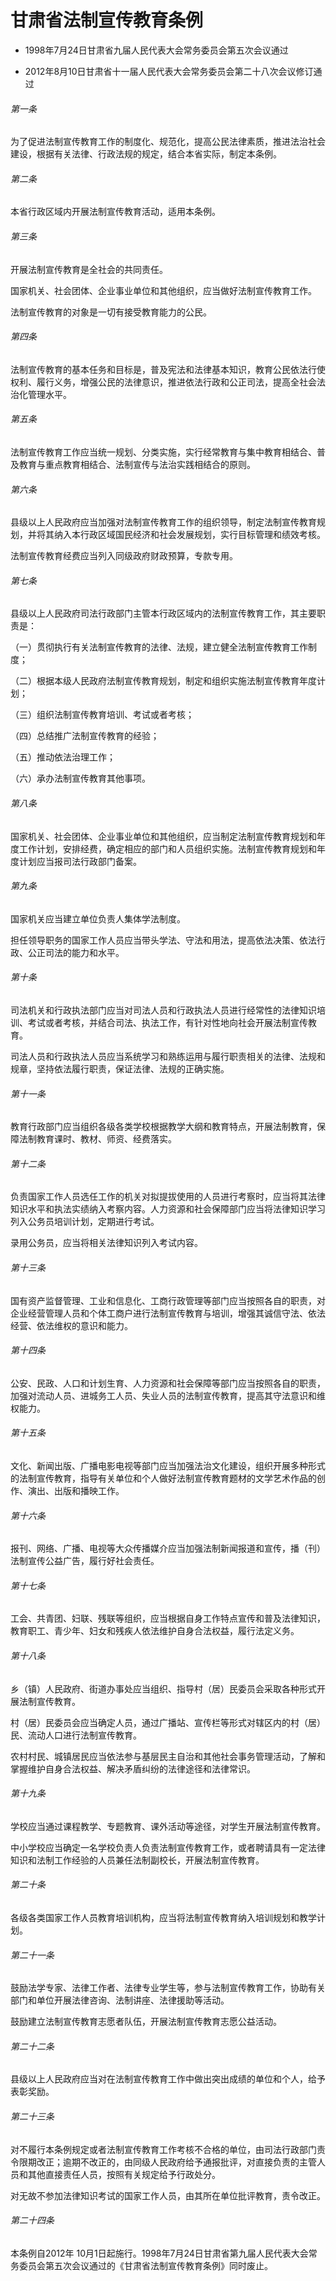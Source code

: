 # 甘肃省法制宣传教育条例

- 1998年7月24日甘肃省九届人民代表大会常务委员会第五次会议通过

- 2012年8月10日甘肃省十一届人民代表大会常务委员会第二十八次会议修订通过

<!-- INFO END -->

###### 第一条

为了促进法制宣传教育工作的制度化、规范化，提高公民法律素质，推进法治社会建设，根据有关法律、行政法规的规定，结合本省实际，制定本条例。

###### 第二条

本省行政区域内开展法制宣传教育活动，适用本条例。

###### 第三条

开展法制宣传教育是全社会的共同责任。

国家机关、社会团体、企业事业单位和其他组织，应当做好法制宣传教育工作。

法制宣传教育的对象是一切有接受教育能力的公民。

###### 第四条

法制宣传教育的基本任务和目标是，普及宪法和法律基本知识，教育公民依法行使权利、履行义务，增强公民的法律意识，推进依法行政和公正司法，提高全社会法治化管理水平。

###### 第五条

法制宣传教育工作应当统一规划、分类实施，实行经常教育与集中教育相结合、普及教育与重点教育相结合、法制宣传与法治实践相结合的原则。

###### 第六条

县级以上人民政府应当加强对法制宣传教育工作的组织领导，制定法制宣传教育规划，并将其纳入本行政区域国民经济和社会发展规划，实行目标管理和绩效考核。

法制宣传教育经费应当列入同级政府财政预算，专款专用。

###### 第七条

县级以上人民政府司法行政部门主管本行政区域内的法制宣传教育工作，其主要职责是：

（一）贯彻执行有关法制宣传教育的法律、法规，建立健全法制宣传教育工作制度；

（二）根据本级人民政府法制宣传教育规划，制定和组织实施法制宣传教育年度计划；

（三）组织法制宣传教育培训、考试或者考核；

（四）总结推广法制宣传教育的经验；

（五）推动依法治理工作；

（六）承办法制宣传教育其他事项。

###### 第八条

国家机关、社会团体、企业事业单位和其他组织，应当制定法制宣传教育规划和年度工作计划，安排经费，确定相应的部门和人员组织实施。法制宣传教育规划和年度计划应当报司法行政部门备案。

###### 第九条

国家机关应当建立单位负责人集体学法制度。

担任领导职务的国家工作人员应当带头学法、守法和用法，提高依法决策、依法行政、公正司法的能力和水平。

###### 第十条

司法机关和行政执法部门应当对司法人员和行政执法人员进行经常性的法律知识培训、考试或者考核，并结合司法、执法工作，有针对性地向社会开展法制宣传教育。

司法人员和行政执法人员应当系统学习和熟练运用与履行职责相关的法律、法规和规章，坚持依法履行职责，保证法律、法规的正确实施。

###### 第十一条

教育行政部门应当组织各级各类学校根据教学大纲和教育特点，开展法制教育，保障法制教育课时、教材、师资、经费落实。

###### 第十二条

负责国家工作人员选任工作的机关对拟提拔使用的人员进行考察时，应当将其法律知识水平和执法实绩纳入考察内容。人力资源和社会保障部门应当将法律知识学习列入公务员培训计划，定期进行考试。

录用公务员，应当将相关法律知识列入考试内容。

###### 第十三条

国有资产监督管理、工业和信息化、工商行政管理等部门应当按照各自的职责，对企业经营管理人员和个体工商户进行法制宣传教育与培训，增强其诚信守法、依法经营、依法维权的意识和能力。

###### 第十四条

公安、民政、人口和计划生育、人力资源和社会保障等部门应当按照各自的职责，加强对流动人员、进城务工人员、失业人员的法制宣传教育，提高其守法意识和维权能力。

###### 第十五条

文化、新闻出版、广播电影电视等部门应当加强法治文化建设，组织开展多种形式的法制宣传教育，指导有关单位和个人做好法制宣传教育题材的文学艺术作品的创作、演出、出版和播映工作。

###### 第十六条

报刊、网络、广播、电视等大众传播媒介应当加强法制新闻报道和宣传，播（刊）法制宣传公益广告，履行好社会责任。

###### 第十七条

工会、共青团、妇联、残联等组织，应当根据自身工作特点宣传和普及法律知识，教育职工、青少年、妇女和残疾人依法维护自身合法权益，履行法定义务。

###### 第十八条

乡（镇）人民政府、街道办事处应当组织、指导村（居）民委员会采取各种形式开展法制宣传教育。

村（居）民委员会应当确定人员，通过广播站、宣传栏等形式对辖区内的村（居）民、流动人口进行法制宣传教育。

农村村民、城镇居民应当依法参与基层民主自治和其他社会事务管理活动，了解和掌握维护自身合法权益、解决矛盾纠纷的法律途径和法律常识。

###### 第十九条

学校应当通过课程教学、专题教育、课外活动等途径，对学生开展法制宣传教育。

中小学校应当确定一名学校负责人负责法制宣传教育工作，或者聘请具有一定法律知识和法制工作经验的人员兼任法制副校长，开展法制宣传教育。

###### 第二十条

各级各类国家工作人员教育培训机构，应当将法制宣传教育纳入培训规划和教学计划。

###### 第二十一条

鼓励法学专家、法律工作者、法律专业学生等，参与法制宣传教育工作，协助有关部门和单位开展法律咨询、法制讲座、法律援助等活动。

鼓励建立法制宣传教育志愿者队伍，开展法制宣传教育志愿公益活动。

###### 第二十二条

县级以上人民政府应当对在法制宣传教育工作中做出突出成绩的单位和个人，给予表彰奖励。

###### 第二十三条

对不履行本条例规定或者法制宣传教育工作考核不合格的单位，由司法行政部门责令限期改正；逾期不改正的，由同级人民政府给予通报批评，对直接负责的主管人员和其他直接责任人员，按照有关规定给予行政处分。

对无故不参加法律知识考试的国家工作人员，由其所在单位批评教育，责令改正。

###### 第二十四条

本条例自2012年 10月1日起施行。1998年7月24日甘肃省第九届人民代表大会常务委员会第五次会议通过的《甘肃省法制宣传教育条例》同时废止。
